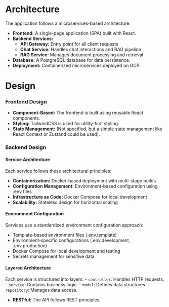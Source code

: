 # Architecture

The application follows a microservices-based architecture:

-   **Frontend:** A single-page application (SPA) built with React.
-   **Backend Services:**
    - **API Gateway:** Entry point for all client requests
    - **Chat Service:** Handles chat interactions and RAG pipeline
    - **RAG Service:** Manages document processing and retrieval
-   **Database:** A PostgreSQL database for data persistence.
-   **Deployment:** Containerized microservices deployed on GCP.

# Design

### Frontend Design

-   **Component-Based:** The frontend is built using reusable React components.
-   **Styling:** TailwindCSS is used for utility-first styling.
-   **State Management:** (Not specified, but a simple state management like React Context or Zustand could be used).

### Backend Design

#### Service Architecture
Each service follows these architectural principles:

-   **Containerization:** Docker-based deployment with multi-stage builds
-   **Configuration Management:** Environment-based configuration using .env files
-   **Infrastructure as Code:** Docker Compose for local development
-   **Scalability:** Stateless design for horizontal scaling

#### Environment Configuration
Services use a standardized environment configuration approach:
-   Template-based environment files (.env.template)
-   Environment-specific configurations (.env.development, .env.production)
-   Docker Compose for local development and testing
-   Secrets management for sensitive data

#### Layered Architecture
Each service is structured into layers:
    -   `controller`: Handles HTTP requests.
    -   `service`: Contains business logic.
    -   `model`: Defines data structures.
    -   `repository`: Manages data access.
-   **RESTful:** The API follows REST principles.
